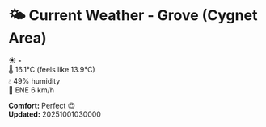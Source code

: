 # 🌤️ Current Weather - Grove (Cygnet Area)

☀️ **-**  
🌡️ 16.1°C (feels like 13.9°C)  
💧 49% humidity  
💨 ENE 6 km/h  

**Comfort:** Perfect 😌  
**Updated:** 20251001030000
